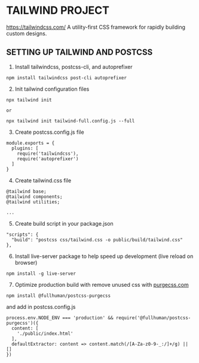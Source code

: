 # TAILWIND PROJECT

https://tailwindcss.com/
A utility-first CSS framework for
rapidly building custom designs.

## SETTING UP TAILWIND AND POSTCSS

1. Install tailwindcss, postcss-cli, and autoprefixer

```
npm install tailwindcss post-cli autoprefixer
```

2. Init tailwind configuration files

```
npx tailwind init

or

npx tailwind init tailwind-full.config.js --full
```

3. Create postcss.config.js file

```
module.exports = {
  plugins: [
    require('tailwindcss'),
    require('autoprefixer')
  ]
}
```

4. Create tailwind.css file

```
@tailwind base;
@tailwind components;
@tailwind utilities;

...
```

5. Create build script in your package.json

```
"scripts": {
  "build": "postcss css/tailwind.css -o public/build/tailwind.css"
},
```

6. Install live-server package to help speed up development (live reload on browser)

```
npm install -g live-server
```

7. Optimize production build with remove unused css with [purgecss.com](https://purgecss.com)

```
npm install @fullhuman/postcss-purgecss
```

and add in postcss.config.js

```
process.env.NODE_ENV === 'production' && require('@fullhuman/postcss-purgecss')({
  content: [
    './public/index.html'
  ],
  defaultExtractor: content => content.match(/[A-Za-z0-9-_:/]+/g) || []
})
```

